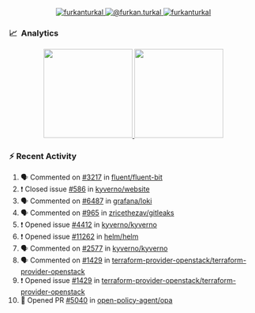 <p align="center">
  <a href="https://linkedin.com/in/furkanturkal" target="blank">
    <img src="https://img.shields.io/badge/linkedin-%230077B5.svg?&style=for-the-badge&logo=linkedin&logoColor=white" alt="furkanturkal" />
  </a>
  <a href="https://medium.com/@furkan.turkal" target="blank">
    <img src="https://img.shields.io/badge/medium-%2312100E.svg?&style=for-the-badge&logo=medium&logoColor=white" alt="@furkan.turkal" />
  </a>
  <a href="https://twitter.com/furkanturkaI" target="blank">
    <img src="https://img.shields.io/badge/Twitter-1DA1F2?style=for-the-badge&logo=twitter&logoColor=white" alt="furkanturkaI" />
  </a>
</p>

### 📈 &nbsp;Analytics

<p align="center">
  <a href="https://coderstats.net/github/#Dentrax">
    <img height="180em" src="https://github-readme-stats-eight-theta.vercel.app/api?username=Dentrax&show_icons=true&theme=algolia&include_all_commits=true&count_private=true&line_height=26"/>
    <img height="180em" src="https://github-readme-stats-eight-theta.vercel.app/api/top-langs/?username=Dentrax&layout=compact&langs_count=8&theme=algolia&line_height=26"/>
  </a>
</p>

### :zap: Recent Activity

<!--START_SECTION:activity-->
1. 🗣 Commented on [#3217](https://github.com/fluent/fluent-bit/issues/3217) in [fluent/fluent-bit](https://github.com/fluent/fluent-bit)
2. ❗️ Closed issue [#586](https://github.com/kyverno/website/issues/586) in [kyverno/website](https://github.com/kyverno/website)
3. 🗣 Commented on [#6487](https://github.com/grafana/loki/issues/6487) in [grafana/loki](https://github.com/grafana/loki)
4. 🗣 Commented on [#965](https://github.com/zricethezav/gitleaks/issues/965) in [zricethezav/gitleaks](https://github.com/zricethezav/gitleaks)
5. ❗️ Opened issue [#4412](https://github.com/kyverno/kyverno/issues/4412) in [kyverno/kyverno](https://github.com/kyverno/kyverno)
6. ❗️ Opened issue [#11262](https://github.com/helm/helm/issues/11262) in [helm/helm](https://github.com/helm/helm)
7. 🗣 Commented on [#2577](https://github.com/kyverno/kyverno/issues/2577) in [kyverno/kyverno](https://github.com/kyverno/kyverno)
8. 🗣 Commented on [#1429](https://github.com/terraform-provider-openstack/terraform-provider-openstack/issues/1429) in [terraform-provider-openstack/terraform-provider-openstack](https://github.com/terraform-provider-openstack/terraform-provider-openstack)
9. ❗️ Opened issue [#1429](https://github.com/terraform-provider-openstack/terraform-provider-openstack/issues/1429) in [terraform-provider-openstack/terraform-provider-openstack](https://github.com/terraform-provider-openstack/terraform-provider-openstack)
10. 💪 Opened PR [#5040](https://github.com/open-policy-agent/opa/pull/5040) in [open-policy-agent/opa](https://github.com/open-policy-agent/opa)
<!--END_SECTION:activity-->
